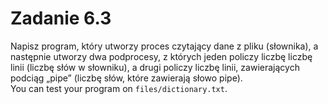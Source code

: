 # Zadanie 6.3
Napisz program, który utworzy proces czytający dane z pliku (słownika), a następnie utworzy dwa podprocesy,
z których jeden policzy liczbę liczbę linii (liczbę słów w słowniku), a drugi policzy liczbę linii,
zawierających podciąg „pipe” (liczbę słów, które zawierają słowo pipe).  
You can test your program on `files/dictionary.txt`.